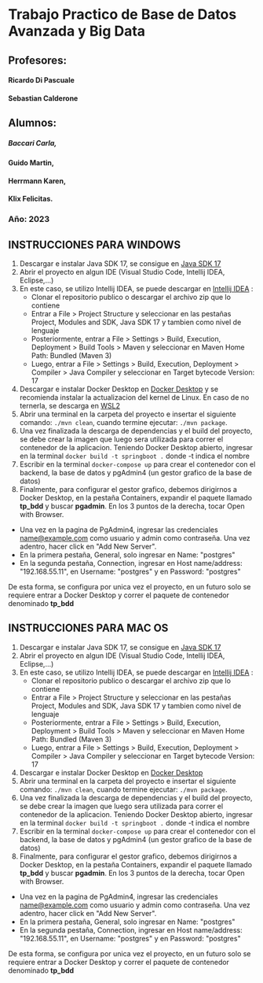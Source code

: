 # Trabajo Practico de Base de Datos Avanzada y Big Data
## Profesores:
#### Ricardo Di Pascuale
#### Sebastian Calderone
## Alumnos:
##### Baccari Carla,
####  Guido Martin,
####  Herrmann Karen,
####  Klix Felicitas.
### Año: 2023

## INSTRUCCIONES PARA WINDOWS
1. Descargar e instalar Java SDK 17, se consigue en [Java SDK 17](https://www.oracle.com/java/technologies/javase/jdk17-archive-downloads.html)
2. Abrir el proyecto en algun IDE (Visual Studio Code, Intellij IDEA, Eclipse,...)
3. En este caso, se utilizo Intellij IDEA, se puede descargar en [Intellij IDEA](https://www.jetbrains.com/idea/download/#section=windows) :
   - Clonar el repositorio publico o descargar el archivo zip que lo contiene
   - Entrar a File > Project Structure y seleccionar en las pestañas Project, Modules and SDK, Java SDK 17 y tambien como nivel de lenguaje
   - Posteriormente, entrar a File > Settings > Build, Execution, Deployment > Build Tools > Maven y seleccionar en Maven Home Path: Bundled (Maven 3)
   - Luego, entrar a File > Settings > Build, Execution, Deployment > Compiler > Java Compiler y seleccionar en Target bytecode Version: 17
4. Descargar e instalar Docker Desktop en [Docker Desktop](https://docs.docker.com/desktop/install/windows-install/) y se recomienda instalar la actualizacion del kernel de Linux. En caso de no ternerla, se descarga en [WSL2](https://wslstorestorage.blob.core.windows.net/wslblob/wsl_update_x64.msi)
5. Abrir una terminal en la carpeta del proyecto e insertar el siguiente comando: `./mvn clean`, cuando termine ejecutar: `./mvn package`.
6. Una vez finalizada la descarga de dependencias y el build del proyecto, se debe crear la imagen que luego sera utilizada para correr el contenedor de la aplicacion. Teniendo Docker Desktop abierto, ingresar en la terminal `docker build -t springboot .` donde -t indica el nombre
7. Escribir en la terminal `docker-compose up` para crear el contenedor con el backend, la base de datos y pgAdmin4 (un gestor grafico de la base de datos)
8. Finalmente, para configurar el gestor grafico, debemos dirigirnos a Docker Desktop, en la pestaña Containers, expandir el paquete llamado __tp_bdd__  y buscar __pgadmin__. En los 3 puntos de la derecha, tocar Open with Browser.
- Una vez en la pagina de PgAdmin4, ingresar las credenciales name@example.com como usuario y admin como contraseña. Una vez adentro, hacer click en "Add New Server".
- En la primera pestaña, General, solo ingresar en Name: "postgres"
- En la segunda pestaña, Connection, ingresar en Host name/address: "192.168.55.11", en Username: "postgres" y en Password: "postgres"

De esta forma, se configura por unica vez el proyecto, en un futuro solo se requiere entrar a Docker Desktop y correr el paquete de contenedor denominado __tp_bdd__

## INSTRUCCIONES PARA MAC OS
1. Descargar e instalar Java SDK 17, se consigue en [Java SDK 17](https://www.oracle.com/java/technologies/javase/jdk17-archive-downloads.html)
2. Abrir el proyecto en algun IDE (Visual Studio Code, Intellij IDEA, Eclipse,...)
3. En este caso, se utilizo Intellij IDEA, se puede descargar en [Intellij IDEA](https://www.jetbrains.com/idea/download/#section=windows) :
   - Clonar el repositorio publico o descargar el archivo zip que lo contiene
   - Entrar a File > Project Structure y seleccionar en las pestañas Project, Modules and SDK, Java SDK 17 y tambien como nivel de lenguaje
   - Posteriormente, entrar a File > Settings > Build, Execution, Deployment > Build Tools > Maven y seleccionar en Maven Home Path: Bundled (Maven 3)
   - Luego, entrar a File > Settings > Build, Execution, Deployment > Compiler > Java Compiler y seleccionar en Target bytecode Version: 17
4. Descargar e instalar Docker Desktop en [Docker Desktop](https://docs.docker.com/desktop/install/mac-install/)
5. Abrir una terminal en la carpeta del proyecto e insertar el siguiente comando: `./mvn clean`, cuando termine ejecutar: `./mvn package`.
6. Una vez finalizada la descarga de dependencias y el build del proyecto, se debe crear la imagen que luego sera utilizada para correr el contenedor de la aplicacion. Teniendo Docker Desktop abierto, ingresar en la terminal `docker build -t springboot .` donde -t indica el nombre
7. Escribir en la terminal `docker-compose up` para crear el contenedor con el backend, la base de datos y pgAdmin4 (un gestor grafico de la base de datos)
8. Finalmente, para configurar el gestor grafico, debemos dirigirnos a Docker Desktop, en la pestaña Containers, expandir el paquete llamado __tp_bdd__  y buscar __pgadmin__. En los 3 puntos de la derecha, tocar Open with Browser.
- Una vez en la pagina de PgAdmin4, ingresar las credenciales name@example.com como usuario y admin como contraseña. Una vez adentro, hacer click en "Add New Server".
- En la primera pestaña, General, solo ingresar en Name: "postgres"
- En la segunda pestaña, Connection, ingresar en Host name/address: "192.168.55.11", en Username: "postgres" y en Password: "postgres"

De esta forma, se configura por unica vez el proyecto, en un futuro solo se requiere entrar a Docker Desktop y correr el paquete de contenedor denominado __tp_bdd__